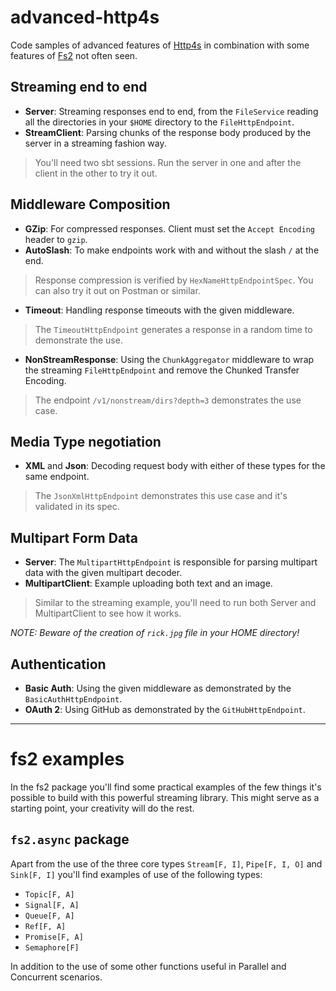 advanced-http4s
===============

Code samples of advanced features of [Http4s](http://http4s.org/) in combination with some features of [Fs2](https://functional-streams-for-scala.github.io/fs2/) not often seen.

Streaming end to end
--------------------

- **Server**: Streaming responses end to end, from the `FileService` reading all the directories in your `$HOME` directory to the `FileHttpEndpoint`.
- **StreamClient**: Parsing chunks of the response body produced by the server in a streaming fashion way.

> You'll need two sbt sessions. Run the server in one and after the client in the other to try it out.

Middleware Composition
----------------------

- **GZip**: For compressed responses. Client must set the `Accept Encoding` header to `gzip`.
- **AutoSlash**: To make endpoints work with and without the slash `/` at the end.

> Response compression is verified by `HexNameHttpEndpointSpec`. You can also try it out on Postman or similar.

- **Timeout**: Handling response timeouts with the given middleware.

> The `TimeoutHttpEndpoint` generates a response in a random time to demonstrate the use.

- **NonStreamResponse**: Using the `ChunkAggregator` middleware to wrap the streaming `FileHttpEndpoint` and remove the Chunked Transfer Encoding.

> The endpoint `/v1/nonstream/dirs?depth=3` demonstrates the use case.

Media Type negotiation
----------------------

- **XML** and **Json**: Decoding request body with either of these types for the same endpoint.

> The `JsonXmlHttpEndpoint` demonstrates this use case and it's validated in its spec.

Multipart Form Data
-------------------

- **Server**: The `MultipartHttpEndpoint` is responsible for parsing multipart data with the given multipart decoder.
- **MultipartClient**: Example uploading both text and an image.

> Similar to the streaming example, you'll need to run both Server and MultipartClient to see how it works.

*NOTE: Beware of the creation of `rick.jpg` file in your HOME directory!*

Authentication
--------------

- **Basic Auth**: Using the given middleware as demonstrated by the `BasicAuthHttpEndpoint`.
- **OAuth 2**: Using GitHub as demonstrated by the `GitHubHttpEndpoint`.

-----------------------------------------------------------------------------

fs2 examples
============

In the fs2 package you'll find some practical examples of the few things it's possible to build with this powerful streaming library. This might serve as a starting point, your creativity will do the rest.

`fs2.async` package
--------------------

Apart from the use of the three core types `Stream[F, I]`, `Pipe[F, I, O]` and `Sink[F, I]` you'll find examples of use of the following types:

- `Topic[F, A]`
- `Signal[F, A]`
- `Queue[F, A]`
- `Ref[F, A]`
- `Promise[F, A]`
- `Semaphore[F]`

In addition to the use of some other functions useful in Parallel and Concurrent scenarios.

